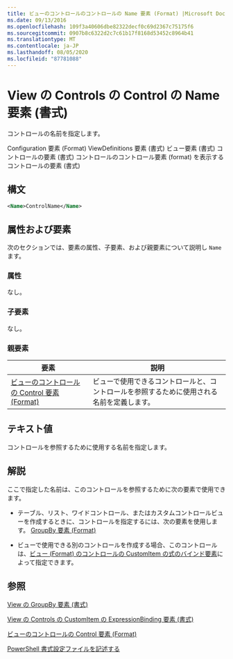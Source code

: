 ```yaml
---
title: ビューのコントロールのコントロールの Name 要素 (Format) |Microsoft Docs
ms.date: 09/13/2016
ms.openlocfilehash: 109f3a40606dbe82322decf0c69d2367c75175f6
ms.sourcegitcommit: 0907b8c6322d2c7c61b17f8168d53452c8964b41
ms.translationtype: MT
ms.contentlocale: ja-JP
ms.lasthandoff: 08/05/2020
ms.locfileid: "87781088"
---
```

# <a name="name-element-for-control-for-controls-for-view-format"></a>View の Controls の Control の Name 要素 (書式)

コントロールの名前を指定します。

Configuration 要素 (Format) ViewDefinitions 要素 (書式) ビュー要素 (書式) コントロールの要素 (書式) コントロールのコントロール要素 (format) を表示するコントロールの要素 (書式)

## <a name="syntax"></a>構文

```xml
<Name>ControlName</Name>
```

## <a name="attributes-and-elements"></a>属性および要素

次のセクションでは、要素の属性、子要素、および親要素について説明し `Name` ます。

### <a name="attributes"></a>属性

なし。

### <a name="child-elements"></a>子要素

なし。

### <a name="parent-elements"></a>親要素

|要素|説明|
|-------------|-----------------|
|[ビューのコントロールの Control 要素 (Format)](./control-element-for-controls-for-view-format.md)|ビューで使用できるコントロールと、コントロールを参照するために使用される名前を定義します。|

## <a name="text-value"></a>テキスト値

コントロールを参照するために使用する名前を指定します。

## <a name="remarks"></a>解説

ここで指定した名前は、このコントロールを参照するために次の要素で使用できます。

- テーブル、リスト、ワイドコントロール、またはカスタムコントロールビューを作成するときに、コントロールを指定するには、次の要素を使用します。 [GroupBy 要素 (Format)](./groupby-element-for-view-format.md)

- ビューで使用できる別のコントロールを作成する場合、このコントロールは、[ビュー (Format) のコントロールの CustomItem の式のバインド要素](./expressionbinding-element-for-customitem-for-controls-for-view-format.md)によって指定できます。

## <a name="see-also"></a>参照

[View の GroupBy 要素 (書式)](./groupby-element-for-view-format.md)

[View の Controls の CustomItem の ExpressionBinding 要素 (書式)](./expressionbinding-element-for-customitem-for-controls-for-view-format.md)

[ビューのコントロールの Control 要素 (Format)](./control-element-for-controls-for-view-format.md)

[PowerShell 書式設定ファイルを記述する](./writing-a-powershell-formatting-file.md)
